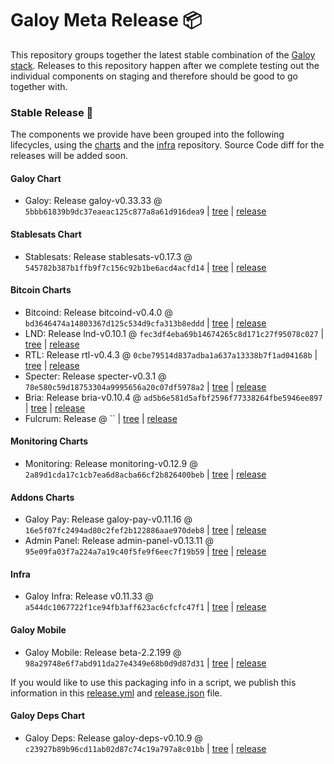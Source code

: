 # Galoy Meta Release 📦

This repository groups together the latest stable combination of the [Galoy stack](https://github.com/GaloyMoney/awesome-galoy#tech-components).
Releases to this repository happen after we complete testing out the individual components on staging and therefore should be good to go together with.

### Stable Release 🎉

The components we provide have been grouped into the following lifecycles, using the [charts](https://github.com/GaloyMoney/charts) and the [infra](https://github.com/GaloyMoney/galoy-infra) repository.
Source Code diff for the releases will be added soon.

#### Galoy Chart
- Galoy: Release galoy-v0.33.33 @ `5bbb61839b9dc37eaeac125c877a8a61d916dea9` | [tree](https://github.com/GaloyMoney/charts/tree/5bbb61839b9dc37eaeac125c877a8a61d916dea9/charts/galoy) | [release](https://github.com/GaloyMoney/charts/releases/tag/galoy-v0.33.33)

#### Stablesats Chart
- Stablesats: Release stablesats-v0.17.3 @ `545782b387b1ffb9f7c156c92b1be6acd4acfd14` | [tree](https://github.com/GaloyMoney/charts/tree/545782b387b1ffb9f7c156c92b1be6acd4acfd14/charts/stablesats) | [release](https://github.com/GaloyMoney/charts/releases/tag/stablesats-v0.17.3)

#### Bitcoin Charts
- Bitcoind: Release bitcoind-v0.4.0 @ `bd3646474a14803367d125c534d9cfa313b8eddd` | [tree](https://github.com/GaloyMoney/charts/tree/bd3646474a14803367d125c534d9cfa313b8eddd/charts/bitcoind) | [release](https://github.com/GaloyMoney/charts/releases/tag/bitcoind-v0.4.0)
- LND: Release lnd-v0.10.1 @ `fec3df4eba69b14674265c8d171c27f95078c027` | [tree](https://github.com/GaloyMoney/charts/tree/fec3df4eba69b14674265c8d171c27f95078c027/charts/lnd) | [release](https://github.com/GaloyMoney/charts/releases/tag/lnd-v0.10.1)
- RTL: Release rtl-v0.4.3 @ `0cbe79514d837adba1a637a13338b7f1ad04168b` | [tree](https://github.com/GaloyMoney/charts/tree/0cbe79514d837adba1a637a13338b7f1ad04168b/charts/rtl) | [release](https://github.com/GaloyMoney/charts/releases/tag/rtl-v0.4.3)
- Specter: Release specter-v0.3.1 @ `78e580c59d18753304a9995656a20c07df5978a2` | [tree](https://github.com/GaloyMoney/charts/tree/78e580c59d18753304a9995656a20c07df5978a2/charts/specter) | [release](https://github.com/GaloyMoney/charts/releases/tag/specter-v0.3.1)
- Bria: Release bria-v0.10.4 @ `ad5b6e581d5afbf2596f77338264fbe5946ee897` | [tree](https://github.com/GaloyMoney/charts/tree/ad5b6e581d5afbf2596f77338264fbe5946ee897/charts/bria) | [release](https://github.com/GaloyMoney/charts/releases/tag/bria-v0.10.4)
- Fulcrum: Release  @ `` | [tree](https://github.com/GaloyMoney/charts/tree//charts/fulcrum) | [release](https://github.com/GaloyMoney/charts/releases/tag/)

#### Monitoring Charts
- Monitoring: Release monitoring-v0.12.9 @ `2a89d1cda17c1cb7ea6d8acba66cf2b826400beb` | [tree](https://github.com/GaloyMoney/charts/tree/2a89d1cda17c1cb7ea6d8acba66cf2b826400beb/charts/monitoring) | [release](https://github.com/GaloyMoney/charts/releases/tag/monitoring-v0.12.9)

#### Addons Charts
- Galoy Pay: Release galoy-pay-v0.11.16 @ `16e5f07fc2494ad80c2fef2b122886aae970deb8` | [tree](https://github.com/GaloyMoney/charts/tree/16e5f07fc2494ad80c2fef2b122886aae970deb8/charts/galoy-pay) | [release](https://github.com/GaloyMoney/charts/releases/tag/galoy-pay-v0.11.16)
- Admin Panel: Release admin-panel-v0.13.11 @ `95e09fa03f7a224a7a19c40f5fe9f6eec7f19b59` | [tree](https://github.com/GaloyMoney/charts/tree/95e09fa03f7a224a7a19c40f5fe9f6eec7f19b59/charts/admin-panel) | [release](https://github.com/GaloyMoney/charts/releases/tag/admin-panel-v0.13.11)

#### Infra

- Galoy Infra: Release v0.11.33 @ `a544dc1067722f1ce94fb3aff623ac6cfcfc47f1` | [tree](https://github.com/GaloyMoney/galoy-infra/tree/a544dc1067722f1ce94fb3aff623ac6cfcfc47f1) | [release](https://github.com/GaloyMoney/galoy-infra/releases/tag/v0.11.33)

#### Galoy Mobile

- Galoy Mobile: Release beta-2.2.199 @ `98a29748e6f7abd911da27e4349e68b0d9d87d31` | [tree](https://github.com/GaloyMoney/galoy-mobile/tree/98a29748e6f7abd911da27e4349e68b0d9d87d31) | [release](https://github.com/GaloyMoney/galoy-mobile/releases/tag/beta-2.2.199)

If you would like to use this packaging info in a script, we publish this information in this [release.yml](./release.yml) and [release.json](./release.json) file.

#### Galoy Deps Chart
- Galoy Deps: Release galoy-deps-v0.10.9 @ `c23927b89b96cd11ab02d87c74c19a797a8c01bb` | [tree](https://github.com/GaloyMoney/charts/tree/c23927b89b96cd11ab02d87c74c19a797a8c01bb/charts/galoy-deps) | [release](https://github.com/GaloyMoney/charts/releases/tag/galoy-deps-v0.10.9)
